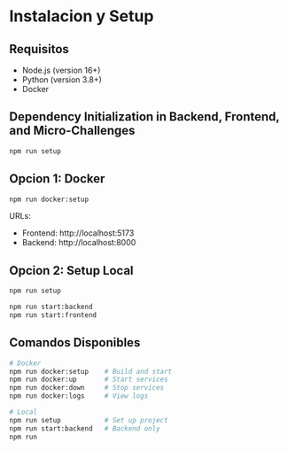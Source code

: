 # Instalacion y Setup

## Requisitos

- Node.js (version 16+)
- Python (version 3.8+)
- Docker

## Dependency Initialization in Backend, Frontend, and Micro-Challenges

```bash
npm run setup
```

## Opcion 1: Docker

```bash
npm run docker:setup
```

URLs:

- Frontend: http://localhost:5173
- Backend: http://localhost:8000

## Opcion 2: Setup Local

```bash
npm run setup
```

```bash
npm run start:backend
npm run start:frontend
```

## Comandos Disponibles

```bash
# Docker
npm run docker:setup    # Build and start
npm run docker:up       # Start services
npm run docker:down     # Stop services
npm run docker:logs     # View logs

# Local
npm run setup           # Set up project
npm run start:backend   # Backend only
npm run